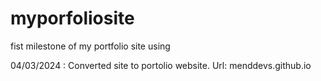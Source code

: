 # myporfoliosite
 fist milestone of my portfolio site using

04/03/2024 : Converted site to portolio website. Url: menddevs.github.io